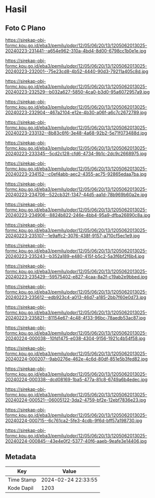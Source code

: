 # Hasil

## Foto C Plano

https://sirekap-obj-formc.kpu.go.id/eba3/pemilu/pdpr/12/05/06/20/13/1205062013025-20240223-231441--a654e962-310a-4bd4-8d00-6798cc1b0e1e.jpg

https://sirekap-obj-formc.kpu.go.id/eba3/pemilu/pdpr/12/05/06/20/13/1205062013025-20240223-232001--75e23cd8-4b52-4440-90d3-79211a405c8d.jpg

https://sirekap-obj-formc.kpu.go.id/eba3/pemilu/pdpr/12/05/06/20/13/1205062013025-20240223-232529--b032a627-5850-4ca0-b3d0-95a6072957a9.jpg

https://sirekap-obj-formc.kpu.go.id/eba3/pemilu/pdpr/12/05/06/20/13/1205062013025-20240223-232904--467a2104-e12e-4b30-a06f-a6c7c2672789.jpg

https://sirekap-obj-formc.kpu.go.id/eba3/pemilu/pdpr/12/05/06/20/13/1205062013025-20240223-233132--8b83c6f6-3e48-4a68-92b2-5e71f073488d.jpg

https://sirekap-obj-formc.kpu.go.id/eba3/pemilu/pdpr/12/05/06/20/13/1205062013025-20240223-233345--5cd2c128-cfd6-4734-9b1c-2dc9c2668975.jpg

https://sirekap-obj-formc.kpu.go.id/eba3/pemilu/pdpr/12/05/06/20/13/1205062013025-20240223-234152--c0ef4abb-aec2-4355-ac75-92865edaa7ba.jpg

https://sirekap-obj-formc.kpu.go.id/eba3/pemilu/pdpr/12/05/06/20/13/1205062013025-20240223-234706--522cb32f-1347-44d5-aa1d-78b969b60a2e.jpg

https://sirekap-obj-formc.kpu.go.id/eba3/pemilu/pdpr/12/05/06/20/13/1205062013025-20240223-234906--8824b822-246e-4bb4-95a9-dfba26890c8a.jpg

https://sirekap-obj-formc.kpu.go.id/eba3/pemilu/pdpr/12/05/06/20/13/1205062013025-20240223-235107--1e9affc2-3076-438f-9157-a710cf5ec1e9.jpg

https://sirekap-obj-formc.kpu.go.id/eba3/pemilu/pdpr/12/05/06/20/13/1205062013025-20240223-235243--b352a189-e480-415f-b5c2-5a3f6bf2f6b4.jpg

https://sirekap-obj-formc.kpu.go.id/eba3/pemilu/pdpr/12/05/06/20/13/1205062013025-20240223-235429--59575402-e827-4caa-8a2f-c19ab2e9bbed.jpg

https://sirekap-obj-formc.kpu.go.id/eba3/pemilu/pdpr/12/05/06/20/13/1205062013025-20240223-235612--edb923c4-a013-46d7-a185-2bb7f60e0d73.jpg

https://sirekap-obj-formc.kpu.go.id/eba3/pemilu/pdpr/12/05/06/20/13/1205062013025-20240223-235821--81154e67-4c48-4f33-96bc-78aedb53ac87.jpg

https://sirekap-obj-formc.kpu.go.id/eba3/pemilu/pdpr/12/05/06/20/13/1205062013025-20240224-000038--10fd1475-e038-4304-9156-1921c4b54f58.jpg

https://sirekap-obj-formc.kpu.go.id/eba3/pemilu/pdpr/12/05/06/20/13/1205062013025-20240224-000207--9ab0276e-462e-4c6d-80df-851e5b3fed82.jpg

https://sirekap-obj-formc.kpu.go.id/eba3/pemilu/pdpr/12/05/06/20/13/1205062013025-20240224-000338--dcd08169-1ba5-477a-81c8-6749a6b4edec.jpg

https://sirekap-obj-formc.kpu.go.id/eba3/pemilu/pdpr/12/05/06/20/13/1205062013025-20240224-000521--06005122-3da2-4759-bf2e-12ebf7836e23.jpg

https://sirekap-obj-formc.kpu.go.id/eba3/pemilu/pdpr/12/05/06/20/13/1205062013025-20240224-000715--6c761ca2-5fe3-4cdb-9f6d-bff57a198730.jpg

https://sirekap-obj-formc.kpu.go.id/eba3/pemilu/pdpr/12/05/06/20/13/1205062013025-20240224-000845--43e4e0f2-5377-40f6-aaeb-9eafe3e14406.jpg


## Metadata

| Key        | Value               |
| ---------- | ------------------- |
| Time Stamp | 2024-02-24 22:33:55 |
| Kode Dapil | 1203                |




